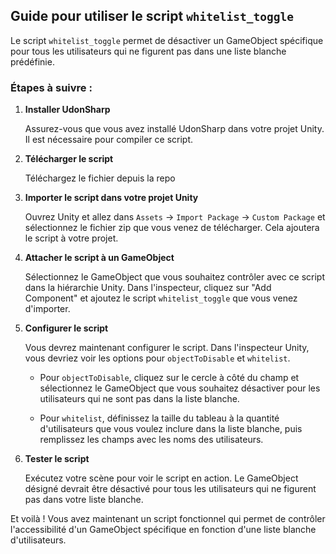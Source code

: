 ## Guide pour utiliser le script `whitelist_toggle`

Le script `whitelist_toggle` permet de désactiver un GameObject spécifique pour tous les utilisateurs qui ne figurent pas dans une liste blanche prédéfinie.

### Étapes à suivre :

1. **Installer UdonSharp**

   Assurez-vous que vous avez installé UdonSharp dans votre projet Unity. Il est nécessaire pour compiler ce script.

2. **Télécharger le script**

   Téléchargez le fichier depuis la repo

3. **Importer le script dans votre projet Unity**

   Ouvrez Unity et allez dans `Assets` -> `Import Package` -> `Custom Package` et sélectionnez le fichier zip que vous venez de télécharger. Cela ajoutera le script à votre projet.

4. **Attacher le script à un GameObject**

   Sélectionnez le GameObject que vous souhaitez contrôler avec ce script dans la hiérarchie Unity. Dans l'inspecteur, cliquez sur "Add Component" et ajoutez le script `whitelist_toggle` que vous venez d'importer.

5. **Configurer le script**

   Vous devrez maintenant configurer le script. Dans l'inspecteur Unity, vous devriez voir les options pour `objectToDisable` et `whitelist`.

   - Pour `objectToDisable`, cliquez sur le cercle à côté du champ et sélectionnez le GameObject que vous souhaitez désactiver pour les utilisateurs qui ne sont pas dans la liste blanche.
   
   - Pour `whitelist`, définissez la taille du tableau à la quantité d'utilisateurs que vous voulez inclure dans la liste blanche, puis remplissez les champs avec les noms des utilisateurs.

6. **Tester le script**

   Exécutez votre scène pour voir le script en action. Le GameObject désigné devrait être désactivé pour tous les utilisateurs qui ne figurent pas dans votre liste blanche.

Et voilà ! Vous avez maintenant un script fonctionnel qui permet de contrôler l'accessibilité d'un GameObject spécifique en fonction d'une liste blanche d'utilisateurs.
